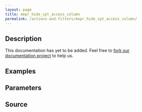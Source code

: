 ```yaml
---
layout: page
title: mepr_hide_cpt_access_column
permalink: /actions-and-filters/mepr_hide_cpt_access_column/
---
```


## Description

This documentation has yet to be added. Feel free to [fork our documentation project](https://github.com/caseproof/memberpress-docs) to help us.

## Examples


## Parameters


## Source


